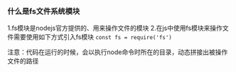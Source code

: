 ### 什么是fs文件系统模块
1.fs模块是nodejs官方提供的、用来操作文件的模块
2.在js中使用fs模块来操作文件需要使用如下方式引入fs模块
`const fs = require('fs')`

注意：代码在运行的时候，会以执行node命令时所在的目录，动态拼接出被操作文件的路径